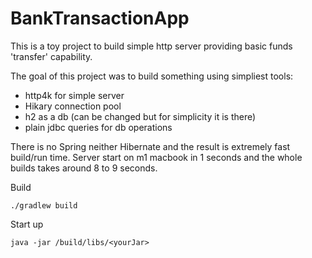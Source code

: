 # BankTransactionApp
This is a toy project to build simple http server providing basic funds 'transfer' capability.

The goal of this project was to build something using simpliest tools:

- http4k for simple server
- Hikary connection pool
- h2 as a db (can be changed but for simplicity it is there)
- plain jdbc queries for db operations


There is no Spring neither Hibernate and the result is extremely fast build/run time. Server start on m1 macbook in 1 seconds and the whole builds takes around 8 to 9 seconds.

Build 
```
./gradlew build
```
Start up
```
java -jar /build/libs/<yourJar>
```

